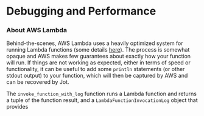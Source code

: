 # Debugging and Performance

### About AWS Lambda
Behind-the-scenes, AWS Lambda uses a heavily optimized system for running Lambda functions (some details [here](https://www.amazon.science/blog/how-awss-firecracker-virtual-machines-work)). The process is somewhat opaque and AWS makes few guarantees about exactly how your function will run. If things are not working as expected, either in terms of speed or functionality, it can be useful to add some `println` statements (or other stdout output) to your function, which will then be captured by AWS and can be recovered by Jot.

The `invoke_function_with_log` function runs a Lambda function and returns a tuple of the function result, and a `LambdaFunctionInvocationLog` object that provides
